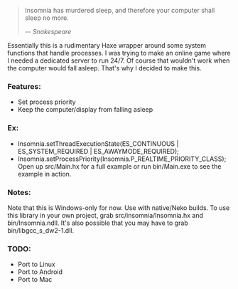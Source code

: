 > Insomnia has murdered sleep, and therefore your computer shall sleep no more.
>
> -- <cite>Snakespeare</cite>

Essentially this is a rudimentary Haxe wrapper around some system functions that handle processes. I was trying to make an online game where I needed a dedicated server to run 24/7. Of course that wouldn't work when the computer would fall asleep. That's why I decided to make this.

### Features:
* Set process priority
* Keep the computer/display from falling asleep

### Ex:
* Insomnia.setThreadExecutionState(ES_CONTINUOUS | ES_SYSTEM_REQUIRED | ES_AWAYMODE_REQUIRED);
* Insomnia.setProcessPriority(Insomnia.P_REALTIME_PRIORITY_CLASS);
Open up src/Main.hx for a full example or run bin/Main.exe to see the example in action.

### Notes:
Note that this is Windows-only for now. Use with native/Neko builds.
To use this library in your own project, grab src/insomnia/Insomnia.hx and bin/Insomnia.ndll. It's also possible that you may have to grab bin/libgcc_s_dw2-1.dll.

### TODO:
* Port to Linux
* Port to Android
* Port to Mac
